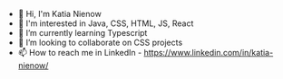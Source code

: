 - 👋 Hi, I'm Katia Nienow  
- 👀 I'm interested in Java, CSS, HTML, JS, React 
- 🌱 I’m currently learning Typescript
- 💞️ I’m looking to collaborate on CSS projects
- 📫 How to reach me in LinkedIn - https://www.linkedin.com/in/katia-nienow/
